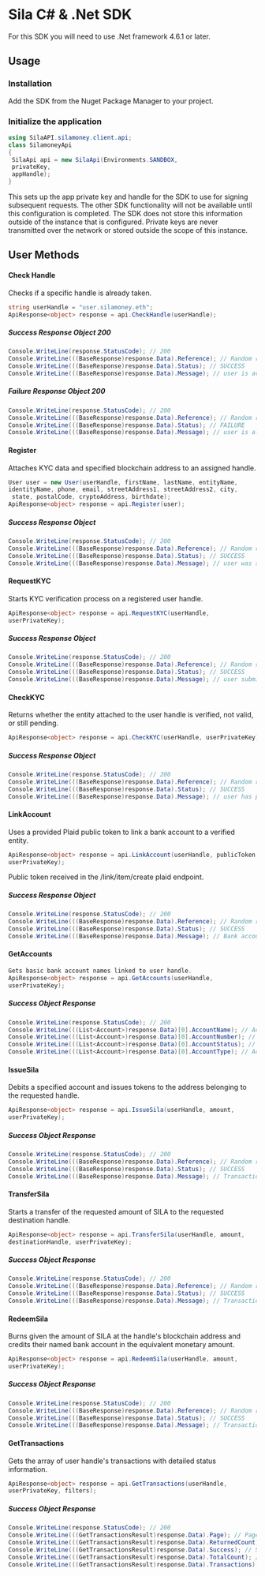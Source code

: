 # Sila C# & .Net SDK
For this SDK you will need to use .Net framework 4.6.1 or later.

## Usage

### Installation
Add the SDK from the Nuget Package Manager to your project.

### Initialize the application
```csharp 
using SilaAPI.silamoney.client.api;
class SilamoneyApi
{
 SilaApi api = new SilaApi(Environments.SANDBOX,
 privateKey,
 appHandle);
}
```
This sets up the app private key and handle for the SDK to use for signing subsequent requests. The other SDK functionality will not be available until this configuration is completed. The SDK does not store this information outside of the instance that is configured. Private keys are never transmitted over the network or stored outside the scope of this instance.

## User Methods

#### Check Handle
Checks if a specific handle is already taken.
```csharp
string userHandle = "user.silamoney.eth";
ApiResponse<object> response = api.CheckHandle(userHandle);
```

##### Success Response Object 200
```csharp
Console.WriteLine(response.StatusCode); // 200
Console.WriteLine(((BaseResponse)response.Data).Reference); // Random reference number
Console.WriteLine(((BaseResponse)response.Data).Status); // SUCCESS
Console.WriteLine(((BaseResponse)response.Data).Message); // user is available!
```

##### Failure Response Object 200
```csharp
Console.WriteLine(response.StatusCode); // 200
Console.WriteLine(((BaseResponse)response.Data).Reference); // Random reference number
Console.WriteLine(((BaseResponse)response.Data).Status); // FAILURE
Console.WriteLine(((BaseResponse)response.Data).Message); // user is already taken
```

#### Register
Attaches KYC data and specified blockchain address to an assigned handle.
```csharp
User user = new User(userHandle, firstName, lastName, entityName,
identityName, phone, email, streetAddress1, streetAddress2, city,
 state, postalCode, cryptoAddress, birthdate);
ApiResponse<object> response = api.Register(user);
```

##### Success Response Object
```csharp
Console.WriteLine(response.StatusCode); // 200
Console.WriteLine(((BaseResponse)response.Data).Reference); // Random reference number
Console.WriteLine(((BaseResponse)response.Data).Status); // SUCCESS
Console.WriteLine(((BaseResponse)response.Data).Message); // user was successfully registered.
```

#### RequestKYC
Starts KYC verification process on a registered user handle.
```csharp
ApiResponse<object> response = api.RequestKYC(userHandle,
userPrivateKey);
```

##### Success Response Object
```csharp
Console.WriteLine(response.StatusCode); // 200
Console.WriteLine(((BaseResponse)response.Data).Reference); // Random reference number
Console.WriteLine(((BaseResponse)response.Data).Status); // SUCCESS
Console.WriteLine(((BaseResponse)response.Data).Message); // user submitted for KYC review.
```

#### CheckKYC
Returns whether the entity attached to the user handle is verified, not valid, or still pending.
```csharp
ApiResponse<object> response = api.CheckKYC(userHandle, userPrivateKey);
```

##### Success Response Object
```csharp
Console.WriteLine(response.StatusCode); // 200
Console.WriteLine(((BaseResponse)response.Data).Reference); // Random reference number
Console.WriteLine(((BaseResponse)response.Data).Status); // SUCCESS
Console.WriteLine(((BaseResponse)response.Data).Message); // user has passed ID verification!
```

#### LinkAccount
Uses a provided Plaid public token to link a bank account to a verified entity.
```csharp
ApiResponse<object> response = api.LinkAccount(userHandle, publicToken,
userPrivateKey);
```
Public token received in the /link/item/create plaid endpoint.

##### Success Response Object
```csharp
Console.WriteLine(response.StatusCode); // 200
Console.WriteLine(((BaseResponse)response.Data).Reference); // Random reference number
Console.WriteLine(((BaseResponse)response.Data).Status); // SUCCESS
Console.WriteLine(((BaseResponse)response.Data).Message); // Bank account successfully linked.
```

#### GetAccounts
```csharp
Gets basic bank account names linked to user handle.
ApiResponse<object> response = api.GetAccounts(userHandle,
userPrivateKey);
```

##### Success Object Response
```csharp
Console.WriteLine(response.StatusCode); // 200
Console.WriteLine(((List<Account>)response.Data)[0].AccountName); // Account Name
Console.WriteLine(((List<Account>)response.Data)[0].AccountNumber); // Account Number
Console.WriteLine(((List<Account>)response.Data)[0].AccountStatus); // Account Status
Console.WriteLine(((List<Account>)response.Data)[0].AccountType); // Account Type
```

#### IssueSila
Debits a specified account and issues tokens to the address belonging to the requested handle.
```csharp
ApiResponse<object> response = api.IssueSila(userHandle, amount,
userPrivateKey);
```

##### Success Object Response
```csharp
Console.WriteLine(response.StatusCode); // 200
Console.WriteLine(((BaseResponse)response.Data).Reference); // Random reference number
Console.WriteLine(((BaseResponse)response.Data).Status); // SUCCESS
Console.WriteLine(((BaseResponse)response.Data).Message); // Transaction submitted to processing queue.
```

#### TransferSila
Starts a transfer of the requested amount of SILA to the requested destination handle.
```csharp
ApiResponse<object> response = api.TransferSila(userHandle, amount,
destinationHandle, userPrivateKey);
```

##### Success Object Response
```csharp
Console.WriteLine(response.StatusCode); // 200
Console.WriteLine(((BaseResponse)response.Data).Reference); // Random reference number
Console.WriteLine(((BaseResponse)response.Data).Status); // SUCCESS
Console.WriteLine(((BaseResponse)response.Data).Message); // Transaction submitted to processing queue.
```

#### RedeemSila
Burns given the amount of SILA at the handle's blockchain address and credits their named bank account in the equivalent monetary amount.
```csharp
ApiResponse<object> response = api.RedeemSila(userHandle, amount,
userPrivateKey);
```

##### Success Object Response
```csharp
Console.WriteLine(response.StatusCode); // 200
Console.WriteLine(((BaseResponse)response.Data).Reference); // Random reference number
Console.WriteLine(((BaseResponse)response.Data).Status); // SUCCESS
Console.WriteLine(((BaseResponse)response.Data).Message); // Transaction submitted to processing queue.
```

#### GetTransactions
Gets the array of user handle's transactions with detailed status information.
```csharp
ApiResponse<object> response = api.GetTransactions(userHandle,
userPrivateKey, filters);
```

##### Success Object Response
```csharp
Console.WriteLine(response.StatusCode); // 200
Console.WriteLine(((GetTransactionsResult)response.Data).Page); // Page Number
Console.WriteLine(((GetTransactionsResult)response.Data).ReturnedCount); // Pages returned
Console.WriteLine(((GetTransactionsResult)response.Data).Success); // Status of the request
Console.WriteLine(((GetTransactionsResult)response.Data).TotalCount); // Total of transactions returned
Console.WriteLine(((GetTransactionsResult)response.Data).Transactions); // Transactions array
```
